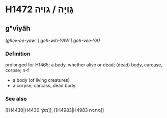 # H1472 גְּוִיָּה / גויה

## gᵉvîyâh

_(ghev-ee-yaw' | ɡeh-wih-YAW | ɡeh-vee-YA)_

### Definition

prolonged for H1465; a body, whether alive or dead; (dead) body, carcase, corpse; n-f

- a body (of living creatures)
- a corpse, carcass, dead body

### See also

[[H4430|H4430 מלך]], [[H4983|H4983 מתניה]]

